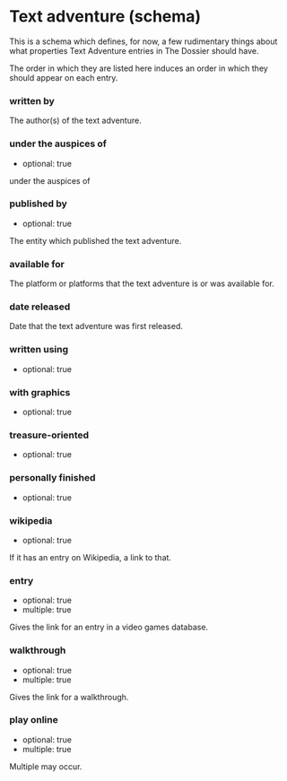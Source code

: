 Text adventure (schema)
=======================

This is a schema which defines, for now, a few rudimentary things about
what properties Text Adventure entries in The Dossier should have.

The order in which they are listed here induces an order in which they
should appear on each entry.

### written by

The author(s) of the text adventure.

### under the auspices of

*   optional: true

under the auspices of

### published by

*    optional: true

The entity which published the text adventure.

### available for

The platform or platforms that the text adventure is or was available for.

### date released

Date that the text adventure was first released.

### written using

*    optional: true

### with graphics

*    optional: true

### treasure-oriented

*    optional: true

### personally finished

*    optional: true

### wikipedia

*    optional: true

If it has an entry on Wikipedia, a link to that.

### entry

*    optional: true
*    multiple: true

Gives the link for an entry in a video games database.

### walkthrough

*    optional: true
*    multiple: true

Gives the link for a walkthrough.

### play online

*    optional: true
*    multiple: true

Multiple may occur.
